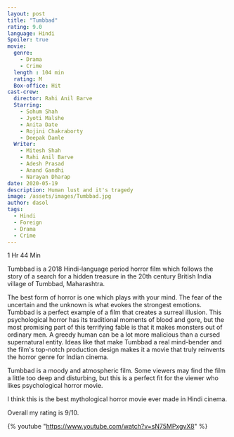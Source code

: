 ```yaml
---
layout: post
title: "Tumbbad"
rating: 9.0
language: Hindi
Spoiler: true
movie:
  genre: 
    - Drama
    - Crime
  length : 104 min
  rating: M
  Box-office: Hit
cast-crew:
  director: Rahi Anil Barve
  Starring: 
    - Sohum Shah 
    - Jyoti Malshe 
    - Anita Date
    - Rojini Chakraborty
    - Deepak Damle
  Writer: 
    - Mitesh Shah
    - Rahi Anil Barve
    - Adesh Prasad
    - Anand Gandhi
    - Narayan Dharap
date: 2020-05-19
description: Human lust and it's tragedy
image: /assets/images/Tumbbad.jpg
author: dasol
tags:
  - Hindi
  - Foreign
  - Drama
  - Crime
---
```


1 Hr 44 Min


Tumbbad is a 2018 Hindi-language period horror film which follows the story of a search for a hidden treasure in the 20th century British India village of Tumbbad, Maharashtra.

The best form of horror is one which plays with your mind. The fear of the uncertain and the unknown is what evokes the strongest emotions. Tumbbad is a perfect example of a film that creates a surreal illusion. This psychological horror has its traditional moments of blood and gore, but the most promising part of this terrifying fable is that it makes monsters out of ordinary men. A greedy human can be a lot more malicious than a cursed supernatural entity. Ideas like that make Tumbbad a real mind-bender and the film's top-notch production design makes it a movie that truly reinvents the horror genre for Indian cinema.

Tumbbad is a moody and atmospheric film. Some viewers may find the film a little too deep and disturbing, but this is a perfect fit for the viewer who likes psychological horror movie.

I think this is the best mythological horror movie ever made in Hindi cinema. 

Overall my rating is 9/10. 

{% youtube "https://www.youtube.com/watch?v=sN75MPxgvX8" %}